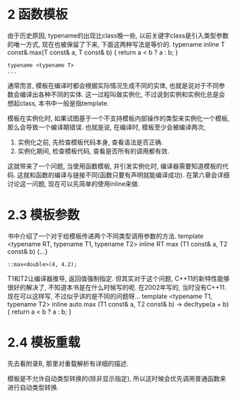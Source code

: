# 2 函数模板 #

由于历史原因, typename的出现比class晚一些, 以前关键字class是引入类型参数的唯一方式, 现在也被保留了下来, 下面这两种写法是等价的.
    typename <class T>
    inline T const& max(T const& a, T const& b)
    {
        return a < b ? a : b;
    }
    
    typename <typename T>
    ...

通常而言, 模板在编译时都会根据实际情况生成不同的实体, 也就是说对于不同参数会编译出各种不同的实体.
这一过程叫做实例化, 不过说到实例和实例化总是会想起class, 本书中一般是指template.

模板在实例化时, 如果试图基于一个不支持模板内部操作的类型来实例化一个模板, 那么会导致一个编译期错误.
也就是说, 在编译时, 模板至少会被编译两次, 
1. 实例化之前, 先检查模板代码本身, 查看语法是否正确.
2. 实例化期间, 检查模板代码, 查看是否所有的调用都有效.

这就带来了一个问题, 当使用函数模板, 并引发实例化时, 编译器需要知道模板的代码. 这就和函数的编译与链接不同(函数只要有声明就能编译成功).
在第六章会详细讨论这一问题, 现在可以先简单的使用inline来做.

# 2.3 模板参数 #

书中介绍了一个对于给模板传递两个不同类型调用参数的方法.
    template <typename RT, typename T1, typename T2>
    inline RT max (T1 const& a, T2 const& b)
    {...}

    ::max<double>(4, 4.2);

T1和T2让编译器推导, 返回值强制指定.
但其实对于这个问题, C++11的新特性能够很好的解决了, 不知道本书是在什么时候写的呢. 在2002年写的, 当时没有C++11.
现在可以这样写, 不过似乎讲的是不同的问题呀...
    template <typename T1, typename T2>
    inline auto max (T1 const& a, T2 const& b) -> decltype(a + b)
    {
        return a < b ? a : b;
    }

# 2.4 模板重载 #

先去看附录B, 那里对重载解析有详细的描述.

模板是不允许自动类型转换的(除非显示指定), 所以这时候会优先调用普通函数来进行自动类型转换.

